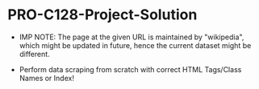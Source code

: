 # PRO-C128-Project-Solution

* IMP NOTE: The page at the given URL is maintained by "wikipedia", which might be updated in future, hence the current dataset might be different.

* Perform data scraping from scratch with correct HTML Tags/Class Names or Index!